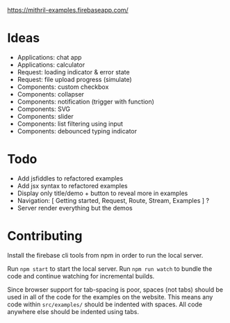 https://mithril-examples.firebaseapp.com/

# Ideas

- Applications: chat app
- Applications: calculator
- Request: loading indicator & error state
- Request: file upload progress (simulate)
- Components: custom checkbox
- Components: collapser
- Components: notification (trigger with function)
- Components: SVG
- Components: slider
- Components: list filtering using input
- Components: debounced typing indicator

# Todo

- Add jsfiddles to refactored examples
- Add jsx syntax to refactored examples
- Display only title/demo + button to reveal more in examples
- Navigation: [ Getting started, Request, Route, Stream, Examples ] ?
- Server render everything but the demos

# Contributing

Install the firebase cli tools from npm in order to run the local server.

Run `npm start` to start the local server.
Run `npm run watch` to bundle the code and continue watching for incremental builds.

Since browser support for tab-spacing is poor, spaces (not tabs) should be used in all of the code for the examples on the website. This means any code within `src/examples/` should be indented with spaces. All code anywhere else should be indented using tabs.
